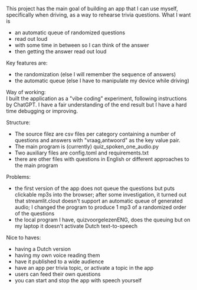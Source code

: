 This project has the main goal of building an app that I can use myself, specifically when driving, as a way to rehearse trivia questions. What I want is
- an automatic queue of randomized questions
- read out loud
- with some time in between so I can think of the answer
- then getting the answer read out loud

Key features are:
- the randomization (else I will remember the sequence of answers)
- the automatic queue (else I have to manipulate my device while driving)

Way of working:  
I built the application as a "vibe coding" experiment, following instructions by ChatGPT. I have a fair understanding of the end result but I have a hard time debugging or improving.

Structure:
- The source filez are csv files per category containing a number of questions and answers with "vraag,antwoord" as the key value pair.
- The main program is (currently) quiz_spoken_one_audio.py
- Two auxiliary files are config.toml and requirements.txt
- there are other files with questions in English or different approaches to the main program

Problems:
- the first version of the app does not queue the questions but puts clickable mp3s into the browser; after some investigation, it turned out that streamlit.clout doesn't support an automatic queue of generated audio; I changed the program to produce 1 mp3 of a randomized order of the questions
- the local program I have, quizvoorgelezenENG, does the queuing but on my laptop it doesn't activate Dutch text-to-speech

Nice to haves:
- having a Dutch version
- having my own voice reading them
- have it published to a wide audience
- have an app per trivia topic, or activate a topic in the app
- users can feed their own questions
- you can start and stop the app with speech yourself
